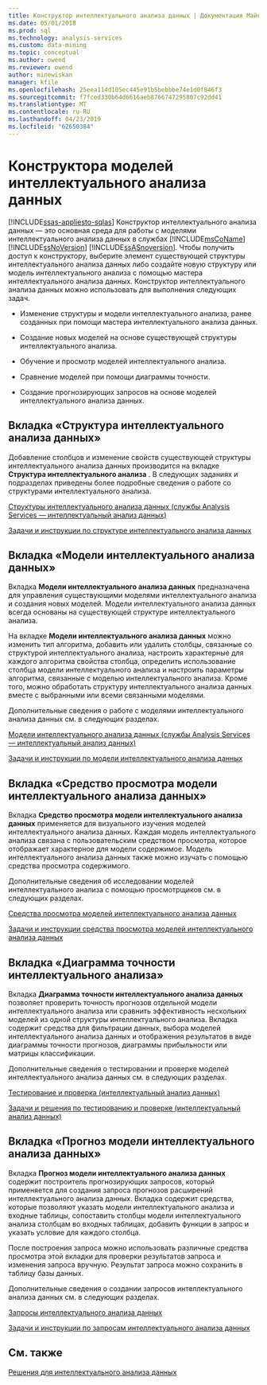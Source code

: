 ```yaml
---
title: Конструктор интеллектуального анализа данных | Документация Майкрософт
ms.date: 05/01/2018
ms.prod: sql
ms.technology: analysis-services
ms.custom: data-mining
ms.topic: conceptual
ms.author: owend
ms.reviewer: owend
author: minewiskan
manager: kfile
ms.openlocfilehash: 25eea114d105ec445e91b5bebbbe74e1d0f846f3
ms.sourcegitcommit: f7fced330b64d6616aeb8766747295807c92dd41
ms.translationtype: MT
ms.contentlocale: ru-RU
ms.lasthandoff: 04/23/2019
ms.locfileid: "62650384"
---
```

# <a name="data-mining-designer"></a>Конструктора моделей интеллектуального анализа данных
[!INCLUDE[ssas-appliesto-sqlas](../../includes/ssas-appliesto-sqlas.md)]
  Конструктор интеллектуального анализа данных — это основная среда для работы с моделями интеллектуального анализа данных в службах [!INCLUDE[msCoName](../../includes/msconame-md.md)] [!INCLUDE[ssNoVersion](../../includes/ssnoversion-md.md)] [!INCLUDE[ssASnoversion](../../includes/ssasnoversion-md.md)]. Чтобы получить доступ к конструктору, выберите элемент существующей структуры интеллектуального анализа данных либо создайте новую структуру или модель интеллектуального анализа с помощью мастера интеллектуального анализа данных. Конструктор интеллектуального анализа данных можно использовать для выполнения следующих задач.  
  
-   Изменение структуры и модели интеллектуального анализа, ранее созданных при помощи мастера интеллектуального анализа данных.  
  
-   Создание новых моделей на основе существующей структуры интеллектуального анализа.  
  
-   Обучение и просмотр моделей интеллектуального анализа.  
  
-   Сравнение моделей при помощи диаграммы точности.  
  
-   Создание прогнозирующих запросов на основе моделей интеллектуального анализа данных.  
  
## <a name="mining-structure-tab"></a>Вкладка «Структура интеллектуального анализа данных»  
 Добавление столбцов и изменение свойств существующей структуры интеллектуального анализа данных производится на вкладке **Структура интеллектуального анализа** . В следующих заданиях и подразделах приведены более подробные сведения о работе со структурами интеллектуального анализа.  
  
 [Структуры интеллектуального анализа данных (службы Analysis Services — интеллектуальный анализ данных)](../../analysis-services/data-mining/mining-structures-analysis-services-data-mining.md)  
  
 [Задачи и инструкции по структуре интеллектуального анализа данных](../../analysis-services/data-mining/mining-structure-tasks-and-how-tos.md)  
  
## <a name="mining-models-tab"></a>Вкладка «Модели интеллектуального анализа данных»  
 Вкладка **Модели интеллектуального анализа данных** предназначена для управления существующими моделями интеллектуального анализа и создания новых моделей. Модели интеллектуального анализа данных всегда основаны на существующей структуре интеллектуального анализа.  
  
 На вкладке **Модели интеллектуального анализа данных** можно изменить тип алгоритма, добавить или удалить столбцы, связанные со структурой интеллектуального анализа, настроить характерные для каждого алгоритма свойства столбца, определить использование столбца модели интеллектуального анализа и настроить параметры алгоритма, связанные с моделью интеллектуального анализа. Кроме того, можно обработать структуру интеллектуального анализа данных вместе с выбранными или всеми связанными моделями.  
  
 Дополнительные сведения о работе с моделями интеллектуального анализа данных см. в следующих разделах.  
  
 [Модели интеллектуального анализа данных (службы Analysis Services — интеллектуальный анализ данных)](../../analysis-services/data-mining/mining-models-analysis-services-data-mining.md)  
  
 [Задачи и инструкции по модели интеллектуального анализа данных](../../analysis-services/data-mining/mining-model-tasks-and-how-tos.md)  
  
## <a name="mining-model-viewer-tab"></a>Вкладка «Средство просмотра модели интеллектуального анализа данных»  
 Вкладка **Средство просмотра модели интеллектуального анализа данных** применяется для визуального изучения моделей интеллектуального анализа данных. Каждая модель интеллектуального анализа связана с пользовательским средством просмотра, которое отображает характерное для модели содержимое. Модель интеллектуального анализа данных также можно изучать с помощью средства просмотра содержимого.  
  
 Дополнительные сведения об исследовании моделей интеллектуального анализа с помощью просмотрщиков см. в следующих разделах.  
  
 [Средства просмотра моделей интеллектуального анализа данных](../../analysis-services/data-mining/data-mining-model-viewers.md)  
  
 [Задачи и инструкции средства просмотра моделей интеллектуального анализа данных](../../analysis-services/data-mining/mining-model-viewer-tasks-and-how-tos.md)  
  
## <a name="mining-accuracy-chart-tab"></a>Вкладка «Диаграмма точности интеллектуального анализа»  
 Вкладка **Диаграмма точности интеллектуального анализа данных** позволяет проверить точность прогнозов отдельной модели интеллектуального анализа или сравнить эффективность нескольких моделей из одной структуры интеллектуального анализа. Вкладка содержит средства для фильтрации данных, выбора моделей интеллектуального анализа данных и отображения результатов в виде диаграммы точности прогнозов, диаграммы прибыльности или матрицы классификации.  
  
 Дополнительные сведения о тестировании и проверке моделей интеллектуального анализа данных см. в следующих разделах.  
  
 [Тестирование и проверка (интеллектуальный анализ данных)](../../analysis-services/data-mining/testing-and-validation-data-mining.md)  
  
 [Задачи и решения по тестированию и проверке (интеллектуальный анализ данных)](../../analysis-services/data-mining/testing-and-validation-tasks-and-how-tos-data-mining.md)  
  
## <a name="mining-model-prediction-tab"></a>Вкладка «Прогноз модели интеллектуального анализа данных»  
 Вкладка **Прогноз модели интеллектуального анализа данных** содержит построитель прогнозирующих запросов, который применяется для создания запроса прогнозов расширений интеллектуального анализа данных. Вкладка содержит средства, которые позволяют указать модели интеллектуального анализа и входные таблицы, сопоставить столбцы модели интеллектуального анализа столбцам во входных таблицах, добавить функции в запрос и указать условие для каждого столбца.  
  
 После построения запроса можно использовать различные средства просмотра этой вкладки для проверки результатов запроса и изменения запроса вручную. Результат запроса можно сохранить в таблицу базы данных.  
  
 Дополнительные сведения о создании запросов интеллектуального анализа данных см. в следующих разделах.  
  
 [Запросы интеллектуального анализа данных](../../analysis-services/data-mining/data-mining-queries.md)  
  
 [Задачи и инструкции по запросам интеллектуального анализа данных](../../analysis-services/data-mining/data-mining-query-tasks-and-how-tos.md)  
  
## <a name="see-also"></a>См. также  
 [Решения для интеллектуального анализа данных](../../analysis-services/data-mining/data-mining-solutions.md)  
  
  
